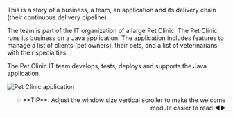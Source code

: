 
This is a story of a business, a team, an application and its delivery chain (their continuous delivery pipeline).

The team is part of the IT organization of a large Pet Clinic. The Pet Clinic runs its business on a Java application. The application includes features to manage a list of clients (pet owners), their pets, and a list of veterinarians with their specialties.

The Pet Clinic IT team develops, tests, deploys and supports the Java application.

![Pet Clinic application](/online-devops-dojo/assets/online-devops-dojo/welcome/petclinic.jpg)

<div style="text-align: right">💡 **TIP**: Adjust the window size vertical scroller to make the welcome module easier to read ◀▶</div>
